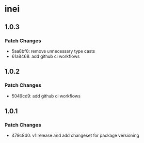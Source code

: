 # inei

## 1.0.3

### Patch Changes

- 5aa8bf0: remove unnecessary type casts
- 61a8468: add github ci workflows

## 1.0.2

### Patch Changes

- 5049cd9: add github ci workflows

## 1.0.1

### Patch Changes

- 479c8d0: v1 release and add changeset for package versioning

